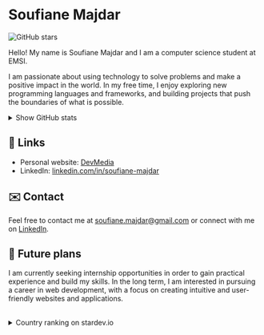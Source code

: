 <h1>Soufiane Majdar</h1>

<p><img src="https://img.shields.io/github/stars/Soufiane-Majdar?style=social" alt="GitHub stars"></p>

<p>Hello! My name is Soufiane Majdar and I am a computer science student at EMSI.</p>

<p>I am passionate about using technology to solve problems and make a positive impact in the world. In my free time, I enjoy exploring new programming languages and frameworks, and building projects that push the boundaries of what is possible.</p>


<details>
<summary>Show  GitHub stats</summary>

[![Anurag's GitHub stats](https://github-readme-stats.vercel.app/api?username=Soufiane-Majdar)](https://github.com/anuraghazra/github-readme-stats)

</details>




<h2>🔗 Links</h2>

<ul>
  <li>Personal website: <a href="https://devmedia.up.railway.app" target="_new">DevMedia</a></li>
  <li>LinkedIn: <a href="https://www.linkedin.com/in/soufiane-majdar-47613719a/" target="_new">linkedin.com/in/soufiane-majdar</a></li>
</ul>


<h2>✉️ Contact</h2>
<p>Feel free to contact me at <a href="mailto:soufiane.majdar@gmail.com" target="_new">soufiane.majdar@gmail.com</a> or connect with me on <a href="https://www.linkedin.com/in/soufiane-majdar-47613719a/" target="_new">LinkedIn</a>.</p>

<h2>📅 Future plans</h2>
<p>I am currently seeking internship opportunities in order to gain practical experience and build my skills. In the long term, I am interested in pursuing a career in web development, with a focus on creating intuitive and user-friendly websites and applications.</p>



<br>

<details>
<summary>Country ranking on stardev.io</summary>

  [![Check out Soufiane-Majdar's profile on stardev.io](https://stardev.io/developers/Soufiane-Majdar/badge/languages/country.svg)](https://stardev.io/developers/Soufiane-Majdar)

</details>
